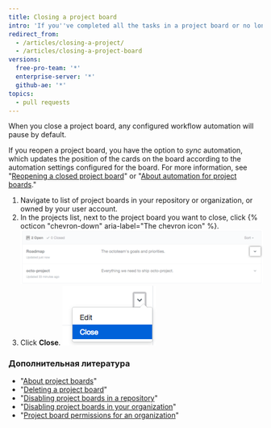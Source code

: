 ```yaml
---
title: Closing a project board
intro: 'If you''ve completed all the tasks in a project board or no longer need to use a project board, you can close the project board.'
redirect_from:
  - /articles/closing-a-project/
  - /articles/closing-a-project-board
versions:
  free-pro-team: '*'
  enterprise-server: '*'
  github-ae: '*'
topics:
  - pull requests
---
```


When you close a project board, any configured workflow automation will pause by default.

If you reopen a project board, you have the option to *sync* automation, which updates the position of the cards on the board according to the automation settings configured for the board. For more information, see "[Reopening a closed project board](/articles/reopening-a-closed-project-board)" or "[About automation for project boards](/articles/about-automation-for-project-boards)."

1. Navigate to list of project boards in your repository or organization, or owned by your user account.
2. In the projects list, next to the project board you want to close, click {% octicon "chevron-down" aria-label="The chevron icon" %}. ![Chevron icon to the right of the project board's name](/assets/images/help/projects/project-list-action-chevron.png)
3. Click **Close**. ![Close item in the project board's drop-down menu](/assets/images/help/projects/close-project.png)

### Дополнительная литература

- "[About project boards](/articles/about-project-boards)"
- "[Deleting a project board](/articles/deleting-a-project-board)"
- "[Disabling project boards in a repository](/articles/disabling-project-boards-in-a-repository)"
- "[Disabling project boards in your organization](/articles/disabling-project-boards-in-your-organization)"
- "[Project board permissions for an organization](/articles/project-board-permissions-for-an-organization)"
